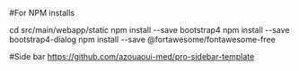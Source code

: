#For NPM installs

cd src/main/webapp/static
npm install --save bootstrap4
npm install --save bootstrap4-dialog
npm install --save @fortawesome/fontawesome-free

#Side bar
https://github.com/azouaoui-med/pro-sidebar-template